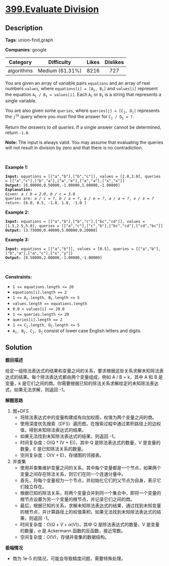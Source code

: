 # [399.Evaluate Division](https://leetcode.com/problems/evaluate-division/description/)

## Description

**Tags**: union-find,graph

**Companies**: google

|  Category  |   Difficulty    | Likes | Dislikes |
| :--------: | :-------------: | :---: | :------: |
| algorithms | Medium (61.31%) | 8216  |   727    |

<p>You are given an array of variable pairs <code>equations</code> and an array of real numbers <code>values</code>, where <code>equations[i] = [A<sub>i</sub>, B<sub>i</sub>]</code> and <code>values[i]</code> represent the equation <code>A<sub>i</sub> / B<sub>i</sub> = values[i]</code>. Each <code>A<sub>i</sub></code> or <code>B<sub>i</sub></code> is a string that represents a single variable.</p>
<p>You are also given some <code>queries</code>, where <code>queries[j] = [C<sub>j</sub>, D<sub>j</sub>]</code> represents the <code>j<sup>th</sup></code> query where you must find the answer for <code>C<sub>j</sub> / D<sub>j</sub> = ?</code>.</p>
<p>Return <em>the answers to all queries</em>. If a single answer cannot be determined, return <code>-1.0</code>.</p>
<p><strong>Note:</strong> The input is always valid. You may assume that evaluating the queries will not result in division by zero and that there is no contradiction.</p>
<p>&nbsp;</p>
<p><strong class="example">Example 1:</strong></p>
<pre><code><strong>Input:</strong> equations = [[&quot;a&quot;,&quot;b&quot;],[&quot;b&quot;,&quot;c&quot;]], values = [2.0,3.0], queries = [[&quot;a&quot;,&quot;c&quot;],[&quot;b&quot;,&quot;a&quot;],[&quot;a&quot;,&quot;e&quot;],[&quot;a&quot;,&quot;a&quot;],[&quot;x&quot;,&quot;x&quot;]]
<strong>Output:</strong> [6.00000,0.50000,-1.00000,1.00000,-1.00000]
<strong>Explanation:</strong> 
Given: <em>a / b = 2.0</em>, <em>b / c = 3.0</em>
queries are: <em>a / c = ?</em>, <em>b / a = ?</em>, <em>a / e = ?</em>, <em>a / a = ?</em>, <em>x / x = ?</em>
return: [6.0, 0.5, -1.0, 1.0, -1.0 ]</code></pre>
<p><strong class="example">Example 2:</strong></p>
<pre><code><strong>Input:</strong> equations = [[&quot;a&quot;,&quot;b&quot;],[&quot;b&quot;,&quot;c&quot;],[&quot;bc&quot;,&quot;cd&quot;]], values = [1.5,2.5,5.0], queries = [[&quot;a&quot;,&quot;c&quot;],[&quot;c&quot;,&quot;b&quot;],[&quot;bc&quot;,&quot;cd&quot;],[&quot;cd&quot;,&quot;bc&quot;]]
<strong>Output:</strong> [3.75000,0.40000,5.00000,0.20000]</code></pre>
<p><strong class="example">Example 3:</strong></p>
<pre><code><strong>Input:</strong> equations = [[&quot;a&quot;,&quot;b&quot;]], values = [0.5], queries = [[&quot;a&quot;,&quot;b&quot;],[&quot;b&quot;,&quot;a&quot;],[&quot;a&quot;,&quot;c&quot;],[&quot;x&quot;,&quot;y&quot;]]
<strong>Output:</strong> [0.50000,2.00000,-1.00000,-1.00000]</code></pre>
<p>&nbsp;</p>
<p><strong>Constraints:</strong></p>
<ul>
  <li><code>1 &lt;= equations.length &lt;= 20</code></li>
  <li><code>equations[i].length == 2</code></li>
  <li><code>1 &lt;= A<sub>i</sub>.length, B<sub>i</sub>.length &lt;= 5</code></li>
  <li><code>values.length == equations.length</code></li>
  <li><code>0.0 &lt; values[i] &lt;= 20.0</code></li>
  <li><code>1 &lt;= queries.length &lt;= 20</code></li>
  <li><code>queries[i].length == 2</code></li>
  <li><code>1 &lt;= C<sub>j</sub>.length, D<sub>j</sub>.length &lt;= 5</code></li>
  <li><code>A<sub>i</sub>, B<sub>i</sub>, C<sub>j</sub>, D<sub>j</sub></code> consist of lower case English letters and digits.</li>
</ul>

## Solution

**题目描述**

给定一组除法表达式的结果和变量之间的关系，要求根据这些关系求解未知除法表达式的结果。每个除法表达式都由两个变量组成，例如 A / B = k，其中 A 和 B 是变量，k 是它们之间的商。你需要根据已知的除法关系求解给定的未知除法表达式，如果无法求解，则返回 -1。

**解题思路**

1. 图+DFS
   - 将除法表达式中的变量构建成有向加权图，权值为两个变量之间的商。
   - 使用深度优先搜索（DFS）遍历图，在搜索过程中通过累积路径上的边权值，得到未知除法表达式的结果。
   - 如果无法找到未知除法表达式的结果，则返回 -1。
   - 时间复杂度：O(Q * (V + E))，其中 Q 是除法表达式的数量，V 是变量的数量，E 是已知除法关系的数量。
   - 空间复杂度：O(V + E)，存储图的邻接表。
2. 并查集
   - 使用并查集维护变量之间的关系，其中每个变量都是一个节点，如果两个变量之间存在除法关系，则它们在同一个连通分量中。
   - 首先，将每个变量视为一个节点，并初始化它们的父节点为自身，表示它们独立存在。
   - 根据已知的除法关系，将两个变量合并到同一个集合中，即将一个变量的根节点设置为另一个变量的根节点，并记录它们之间的商。
   - 最后，根据已知的关系，求解未知除法表达式的结果，通过找到未知变量的根节点，并计算路径上的权值乘积。如果无法找到未知除法表达式的结果，则返回 -1。
   - 时间复杂度：$O(Q + V + \alpha(V))$，其中 Q 是除法表达式的数量，V 是变量的数量，$\alpha$ 是 Ackermann 函数的反函数，接近常数。
   - 空间复杂度：O(V)，存储并查集的数据结构。

**极端情况**

- 商为 1e-5 的情况，可能会导致精度问题，需要特殊处理。
